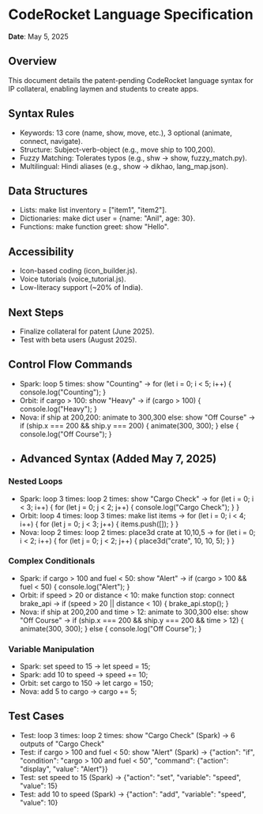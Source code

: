 # CodeRocket Language Specification

**Date**: May 5, 2025

## Overview
This document details the patent-pending CodeRocket language syntax for IP collateral, enabling laymen and students to create apps.

## Syntax Rules
- Keywords: 13 core (name, show, move, etc.), 3 optional (animate, connect, navigate).
- Structure: Subject-verb-object (e.g., move ship to 100,200).
- Fuzzy Matching: Tolerates typos (e.g., shw → show, fuzzy_match.py).
- Multilingual: Hindi aliases (e.g., show → dikhao, lang_map.json).

## Data Structures
- Lists: make list inventory = ["item1", "item2"].
- Dictionaries: make dict user = {name: "Anil", age: 30}.
- Functions: make function greet: show "Hello".

## Accessibility
- Icon-based coding (icon_builder.js).
- Voice tutorials (voice_tutorial.js).
- Low-literacy support (~20% of India).

## Next Steps
- Finalize collateral for patent (June 2025).
- Test with beta users (August 2025).
## Control Flow Commands
- Spark: loop 5 times: show "Counting" → for (let i = 0; i < 5; i++) { console.log("Counting"); }
- Orbit: if cargo > 100: show "Heavy" → if (cargo > 100) { console.log("Heavy"); }
- Nova: if ship at 200,200: animate to 300,300 else: show "Off Course" → if (ship.x === 200 && ship.y === 200) { animate(300, 300); } else { console.log("Off Course"); }
- ## Advanced Syntax (Added May 7, 2025)

### Nested Loops
- Spark: loop 3 times: loop 2 times: show "Cargo Check" → for (let i = 0; i < 3; i++) { for (let j = 0; j < 2; j++) { console.log("Cargo Check"); } }
- Orbit: loop 4 times: loop 3 times: make list items → for (let i = 0; i < 4; i++) { for (let j = 0; j < 3; j++) { items.push([]); } }
- Nova: loop 2 times: loop 2 times: place3d crate at 10,10,5 → for (let i = 0; i < 2; i++) { for (let j = 0; j < 2; j++) { place3d("crate", 10, 10, 5); } }

### Complex Conditionals
- Spark: if cargo > 100 and fuel < 50: show "Alert" → if (cargo > 100 && fuel < 50) { console.log("Alert"); }
- Orbit: if speed > 20 or distance < 10: make function stop: connect brake_api → if (speed > 20 || distance < 10) { brake_api.stop(); }
- Nova: if ship at 200,200 and time > 12: animate to 300,300 else: show "Off Course" → if (ship.x === 200 && ship.y === 200 && time > 12) { animate(300, 300); } else { console.log("Off Course"); }

### Variable Manipulation
- Spark: set speed to 15 → let speed = 15;
- Spark: add 10 to speed → speed += 10;
- Orbit: set cargo to 150 → let cargo = 150;
- Nova: add 5 to cargo → cargo += 5;

## Test Cases
- Test: loop 3 times: loop 2 times: show "Cargo Check" (Spark) → 6 outputs of "Cargo Check"
- Test: if cargo > 100 and fuel < 50: show "Alert" (Spark) → {"action": "if", "condition": "cargo > 100 and fuel < 50", "command": {"action": "display", "value": "Alert"}}
- Test: set speed to 15 (Spark) → {"action": "set", "variable": "speed", "value": 15}
- Test: add 10 to speed (Spark) → {"action": "add", "variable": "speed", "value": 10}